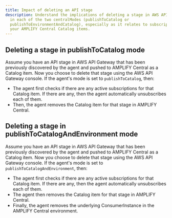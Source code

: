 ```yaml
---
title: Impact of deleting an API stage
description: Understand the implications of deleting a stage in AWS API Gateway
  in each of the two centralModes (publishToCatalog or
  publishToEnvironmentAndCatalog), especially as it relates to subscriptions and
  your AMPLIFY Central Catalog items.
---
```

## Deleting a stage in publishToCatalog mode

Assume you have an API stage in AWS API Gateway that has been previously discovered by the agent and pushed to AMPLIFY Central as a Catalog item. Now you choose to delete that stage using the AWS API Gateway console. If the agent's mode is set to `publishToCatalog`, then:

* The agent first checks if there are any active subscriptions for that Catalog item. If there are any, then the agent automatically unsubscribes each of them.
* Then, the agent removes the Catalog item for that stage in AMPLIFY Central.

## Deleting a stage in publishToCatalogAndEnvironment mode

Assume you have an API stage in AWS API Gateway that has been previously discovered by the agent and pushed to AMPLIFY Central as a Catalog item. Now you choose to delete that stage using the AWS API Gateway console. If the agent's mode is set to `publishToCatalogAndEnvironment`, then:

* The agent first checks if there are any active subscriptions for that Catalog item. If there are any, then the agent automatically unsubscribes each of them.
* The agent then removes the Catalog item for that stage in AMPLIFY Central.
* Finally, the agent removes the underlying ConsumerInstance in the AMPLIFY Central environment.